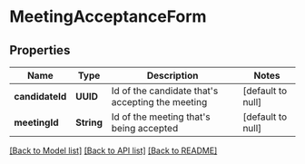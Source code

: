 # MeetingAcceptanceForm
## Properties

Name | Type | Description | Notes
------------ | ------------- | ------------- | -------------
**candidateId** | **UUID** | Id of the candidate that&#39;s accepting the meeting | [default to null]
**meetingId** | **String** | Id of the meeting that&#39;s being accepted | [default to null]

[[Back to Model list]](../../README.md#documentation-for-models) [[Back to API list]](../../README.md#documentation-for-api-endpoints) [[Back to README]](../../README.md)